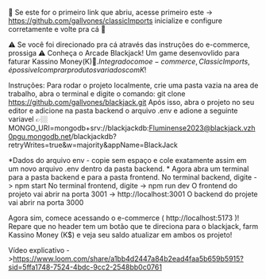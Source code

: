 
🚨 Se este for o primeiro link que abriu, acesse primeiro este -> https://github.com/gallvones/classicImports inicialize e configure corretamente e volte pra cá 🚨

⚠️ Se você foi direcionado pra cá através das instruções do e-commerce, prossiga ⚠️
Conheça o Arcade Blackjack! Um game desenvovlido para faturar Kassino Money(K$)🤑. Integrado com o e-commerce, Classic Imports, é possivel comprar produtos variados com K$!

Instruções: Para rodar o projeto localmente, crie uma pasta vazia na area de trabalho, abra o terminal e digite o comando: 
git clone https://github.com/gallvones/blackjack.git Após isso, abra o projeto no seu editor e adicione na pasta backend o arquivo .env e adione a seguinte variavel 👉🏼 MONGO_URI=mongodb+srv://blackjackdb:Fluminense2023@blackjack.vzh0pgu.mongodb.net/blackjackdb?retryWrites=true&w=majority&appName=BlackJack

*Dados do arquivo env - copie sem espaço e cole exatamente assim em um novo arquivo .env dentro da pasta backend. * 
Agora abra um terminal para a pasta backend e para a pasta frontend. No terminal backend, digite -> npm start No terminal frontend, digite -> npm run dev
O frontend do projeto vai abrir na porta 3001 -> http://localhost:3001
O backend do projete vai abrir na porta 3000 

Agora sim, comece acessando o e-commerce ( http://localhost:5173 )! Repare que no header tem um botão que te direciona para o blackjack, farm Kassino Money (K$) e veja seu saldo atualizar em ambos os projeto!

Vídeo explicativo ->https://www.loom.com/share/a1bb4d2447a84b2ead4faa5b659b5915?sid=5ffa1748-7524-4bdc-9cc2-2548bb0c0761



